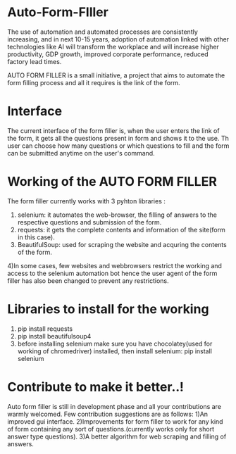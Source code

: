 # Auto-Form-FIller
The use of automation and automated processes are consistently increasing, and in next 10-15 years, adoption of automation linked with other technologies like AI will transform the workplace and will increase higher productivity, GDP  growth, improved corporate performance, reduced factory lead times.

AUTO FORM FILLER is a small initiative, a project that aims to automate the form filling process and all it requires is the link of the form. 


# Interface 
The current interface of the form filler is, when the user enters the link of the form, it gets all the questions present in form and shows it to the use.
Th user can choose how many questions or which questions to fill and the form can be submitted anytime on the user's command.

# Working of the AUTO FORM FILLER
The form filler currently works with 3 pyhton libraries :
1) selenium: it automates the web-browser, the filling of answers to the respective questions and submission of the form.
2) requests: it gets the complete contents and information of the site(form in this case).
3) BeautifulSoup: used for scraping the website and acquring the contents of the form.

4)In some cases, few websites and webbrowsers restrict the working and access to the selenium automation bot hence the user agent of the form filler has also been changed to prevent any restrictions.

# Libraries to install for the working
1) pip install requests
2) pip install beautifulsoup4
3) before installing selenium make sure you have chocolatey(used for working of chromedriver) installed, then install selenium: pip install selenium

# Contribute to make it better..!
Auto form filler is still in development phase and all your contributions are warmly welcomed.
Few contribution suggestions are as follows:
1)An improved gui interface.
2)Improvements for form filler to work for any kind of form containing any sort of questions.(currently works only for short answer type questions).
3)A better algorithm for web scraping and filling of answers.
